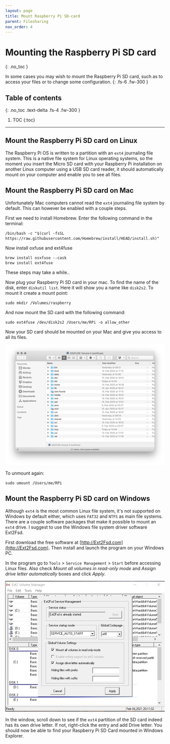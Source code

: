 ```yaml
---
layout: page
title: Mount Raspberry Pi SD-card
parent: Filesharing
nav_order: 4
---
```


# Mounting the Raspberry Pi SD card
{: .no_toc }

In some cases you may wish to mount the Raspberry Pi SD card, such as to access your files or to change some configuration.
{: .fs-6 .fw-300 }

## Table of contents
{: .no_toc .text-delta .fs-4 .fw-300 }

1. TOC
{:toc}
---

## Mount the Raspberry Pi SD card on Linux
The Raspberry Pi OS is written to a partition with an `ext4` journaling file system. This is a native file system for Linux operating systems, so the moment you insert the Micro SD card with your Raspberry Pi installation on another Linux computer using a USB SD card reader, it should automatically mount on your computer and enable you to see all files.

## Mount the Raspberry Pi SD card on Mac
Unfortunately Mac computers cannot read the `ext4` journaling file system by default. This can however be enabled with a couple steps.

First we need to install Homebrew. Enter the following command in the terminal:

```
/bin/bash -c "$(curl -fsSL https://raw.githubusercontent.com/Homebrew/install/HEAD/install.sh)"
```

Now install oxfuse and ext4fuse

```
brew install osxfuse --cask
brew install ext4fuse
```

These steps may take a while..

Now plug your Raspberry Pi SD card in your mac. To find the name of the disk, enter `diskutil list`. Here it will show you a name like `disk2s2`. To mount it create a mount point:

```
sudo mkdir /Volumes/raspberry
```

And now mount the SD card with the following command:

```
sudo ext4fuse /dev/disk2s2 /Users/me/RPi -o allow_other
```

Now your SD card should be mounted on your Mac and give you access to all its files.

[![mounted SD card](/assets/images/mounted-sd-card.jpg?style=centerimgmed)](/assets/images/mounted-sd-card.jpg)

To unmount again:

```
sudo umount /Users/me/RPi
```

## Mount the Raspberry Pi SD card on Windows
Although `ext4` is the most common Linux file system, it's not supported on Windows by default either, which uses `FAT32` and `NTFS` as main file systems. There are a couple software packages that make it possible to mount an `ext4` drive. I suggest to use the Windows file system driver software Ext2Fsd.

First download the free software at [http://Ext2Fsd.com](http://Ext2Fsd.com). Then install and launch the program on your Windows PC.

In the program go to `Tools` > `Service Management` > `Start` before accessing Linux files. Also check *Mount all volumes in read-only mode* and *Assign drive letter automatically* boxes and click *Apply*.

[![windows mounted SD card](/assets/images/windows-mounted-sd-card.jpg?style=centerimgmed)](/assets/images/windows-mounted-sd-card.jpg)

In the window, scroll down to see if the `ext4` partition of the SD card indeed has its own drive letter. If not, right-click the entry and add Drive letter. You should now be able to find your Raspberry Pi SD Card mounted in Windows Explorer.
